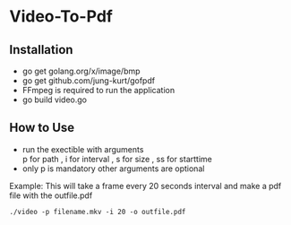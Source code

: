 # Video-To-Pdf

 ## Installation
- go get golang.org/x/image/bmp
- go get github.com/jung-kurt/gofpdf
- FFmpeg is required to run the application
- go build video.go

## How to Use
- run the exectible with arguments <br>
<nbsp><nbsp><nbsp><nbsp>p for path , i for interval , s for size , ss for starttime
- only p is mandatory other arguments are optional
  
Example: This will take a frame every 20 seconds interval and make a pdf file with the outfile.pdf
```
./video -p filename.mkv -i 20 -o outfile.pdf
```
